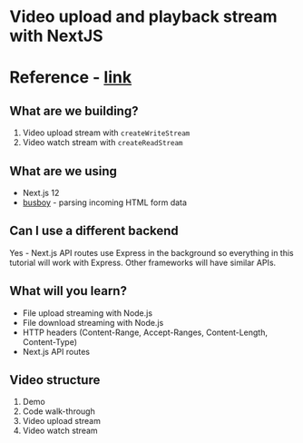 # Video upload and playback stream with NextJS

# Reference - [link](https://www.youtube.com/watch?v=Jl2OmUqDpEQ)

## What are we building?
1. Video upload stream with `createWriteStream`
2. Video watch stream with `createReadStream`

## What are we using
* Next.js 12
* [busboy](https://www.npmjs.com/package/busboy) - parsing incoming HTML form data

## Can I use a different backend
Yes - Next.js API routes use Express in the background so everything in this tutorial will work with Express. Other frameworks will have similar APIs.

## What will you learn?
* File upload streaming with Node.js
* File download streaming with Node.js
* HTTP headers (Content-Range, Accept-Ranges, Content-Length, Content-Type)
* Next.js API routes

## Video structure
1. Demo
2. Code walk-through
3. Video upload stream
4. Video watch stream
